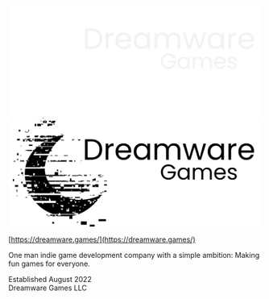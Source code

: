 
![Dreamware Games](https://github.com/Dreamware-Games/.github/blob/master/images/Main%20Logo%20White.png#gh-dark-mode-only)
![Dreamware Games](https://github.com/Dreamware-Games/.github/blob/master/images/Main%20Logo%20Black.png#gh-light-mode-only)

[https://dreamware.games/](https://dreamware.games/)

One man indie game development company with a simple ambition: Making fun games for everyone.

Established August 2022
<br>
Dreamware Games LLC
